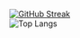 [![GitHub Streak](https://streak-stats.demolab.com?user=j0hn-char&theme=rising-sun&hide_border=true&date_format=M%20j%5B%2C%20Y%5D&mode=weekly)](https://git.io/streak-stats) <br/>
![Top Langs](https://github-readme-stats.vercel.app/api/top-langs/?username=j0hn-char&layout=compact&theme=dark)

<!--
**j0hn-char/j0hn-char** is a ✨ _special_ ✨ repository because its `README.md` (this file) appears on your GitHub profile.

Here are some ideas to get you started:

- 🔭 I’m currently working on ...
- 🌱 I’m currently learning ...
- 👯 I’m looking to collaborate on ...
- 🤔 I’m looking for help with ...
- 💬 Ask me about ...
- 📫 How to reach me: ...
- 😄 Pronouns: ...
- ⚡ Fun fact: ...
-->
